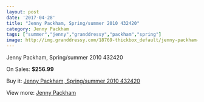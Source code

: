 ```yaml
---
layout: post
date: '2017-04-28'
title: "Jenny Packham, Spring/summer 2010 432420"
category: Jenny Packham
tags: ["summer","jenny","granddressy","packham","spring"]
image: http://img.granddressy.com/18769-thickbox_default/jenny-packham-spring-summer-2010-432420.jpg
---
```

Jenny Packham, Spring/summer 2010 432420

On Sales: **$256.99**
<a href="https://www.granddressy.com/en/jenny-packham/17752-jenny-packham-spring-summer-2010-432420.html"><amp-img layout="responsive" width="600" height="600" src="//img.granddressy.com/18769-thickbox_default/jenny-packham-spring-summer-2010-432420.jpg" alt="Jenny Packham, Spring/summer 2010 432420 0" /></a>

Buy it: [Jenny Packham, Spring/summer 2010 432420](https://www.granddressy.com/en/jenny-packham/17752-jenny-packham-spring-summer-2010-432420.html "Jenny Packham, Spring/summer 2010 432420")

View more: [Jenny Packham](https://www.granddressy.com/en/17-jenny-packham "Jenny Packham")